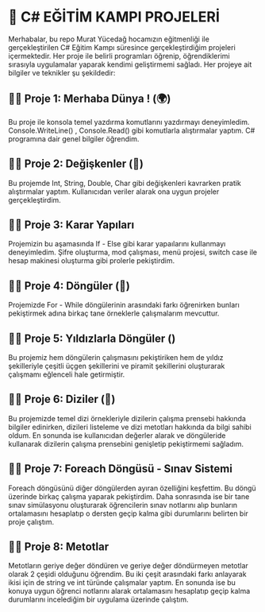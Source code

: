 # 🚀 C# EĞİTİM KAMPI PROJELERİ

Merhabalar, bu repo Murat Yücedağ hocamızın eğitmenliği ile gerçekleştirilen C# Eğitim Kampı süresince gerçekleştirdiğim projeleri içermektedir. Her proje ile belirli programları öğrenip, öğrendiklerimi sırasıyla uygulamalar yaparak kendimi geliştirmemi sağladı. Her projeye ait bilgiler ve teknikler şu şekildedir:

## 📍📍  Proje 1: Merhaba Dünya ! (🌍)
Bu proje ile konsola temel yazdırma komutlarını yazdırmayı deneyimledim. Console.WriteLine() , Console.Read() gibi komutlarla alıştırmalar yaptım. C# programına dair genel bilgiler öğrendim.

## 📍📍  Proje 2: Değişkenler (🔄)
Bu projemde Int, String, Double, Char gibi değişkenleri kavrarken pratik alıştırmalar yaptım. Kullanıcıdan veriler alarak ona uygun projeler gerçekleştirdim.

## 📍📍  Proje 3:  Karar Yapıları
Projemizin bu aşamasında If - Else gibi karar yapaılarını kullanmayı deneyimledim. Şifre oluşturma, mod çalışması, menü projesi, switch case ile hesap makinesi oluşturma gibi prolerle pekiştirdim.

## 📍📍  Proje 4: Döngüler (🔄)
Projemizde For - While döngülerinin arasındaki farkı öğrenirken bunları pekiştirmek adına birkaç tane örneklerle çalışmalarım mevcuttur.

## 📍📍  Proje 5: Yıldızlarla Döngüler ()
Bu projemiz hem döngülerin çalışmasını pekiştiriken hem de yıldız şekilleriyle çeşitli üçgen şekillerini ve piramit şekillerini oluşturarak çalışmamı eğlenceli hale getirmiştir.

## 📍📍  Proje 6: Diziler (🧩)
Bu projemizde temel dizi örnekleriyle dizilerin çalışma prensebi hakkında bilgiler edinirken, dizileri listeleme ve dizi metotları hakkında da bilgi sahibi oldum. En sonunda ise kullanıcıdan değerler alarak ve döngüleride kullanarak dizilerin çalışma prensebini genişletip pekiştirmemi sağladım.

## 📍📍  Proje 7: Foreach Döngüsü - Sınav Sistemi
Foreach döngüsünü diğer döngülerden ayıran özelliğini keşfettim. Bu döngü üzerinde birkaç çalışma yaparak pekiştirdim. Daha sonrasında ise bir tane sınav simülasyonu oluşturarak öğrencilerin sınav notlarını alıp bunların ortalamasını hesaplatıp o dersten geçip kalma gibi durumlarını belirten bir proje çalıştım.

## 📍📍  Proje 8: Metotlar
Metotların geriye değer döndüren ve geriye değer döndürmeyen metotlar olarak 2 çeşidi olduğunu öğrendim. Bu iki çeşit arasındaki farkı anlayarak ikisi için de string ve int türünde çalışmalar yaptım. En sonunda ise bu konuya uygun öğrenci notlarını alarak ortalamasını hesaplatıp geçip kalma durumlarını incelediğim bir uygulama üzerinde çalıştım.



